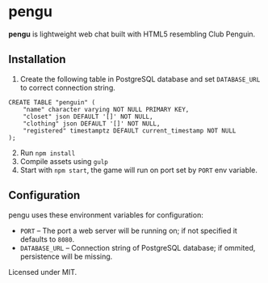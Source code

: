pengu
=====

**pengu** is lightweight web chat built with HTML5 resembling Club Penguin.

Installation
------------

1. Create the following table in PostgreSQL database and set `DATABASE_URL` to correct connection string.

```
CREATE TABLE "penguin" (
	"name" character varying NOT NULL PRIMARY KEY,
	"closet" json DEFAULT '[]' NOT NULL,
	"clothing" json DEFAULT '[]' NOT NULL,
	"registered" timestamptz DEFAULT current_timestamp NOT NULL
);
```

2. Run `npm install`
3. Compile assets using `gulp`
4. Start with `npm start`, the game will run on port set by `PORT` env variable.

Configuration
-------------

pengu uses these environment variables for configuration:

* `PORT` – The port a web server will be running on; if not specified it defaults to `8080`.
* `DATABASE_URL` – Connection string of PostgreSQL database; if ommited, persistence will be missing.

Licensed under MIT.
